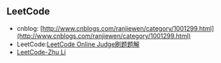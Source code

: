 ## LeetCode

- cnblog: [http://www.cnblogs.com/ranjiewen/category/1001299.html](http://www.cnblogs.com/ranjiewen/category/1001299.html)
- LeetCode:[LeetCode Online Judge刷题题解](https://github.com/liuchuo/LeetCode)
- [LeetCode-Zhu Li](http://www.cnblogs.com/zhuli19901106/tag/LeetCode/)

